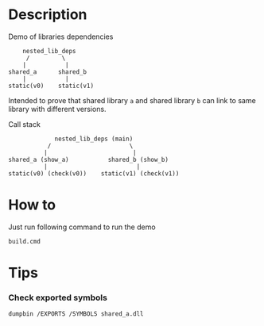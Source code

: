 # Description
Demo of libraries dependencies
```
    nested_lib_deps
     /         \
    |           |
shared_a      shared_b
    |           |
static(v0)    static(v1)
```
Intended to prove that shared library `a` and shared library `b` can link to same library with different versions.

Call stack
```
             nested_lib_deps (main)
           /                      \
          |                        |
shared_a (show_a)           shared_b (show_b)
          |                         |
static(v0) (check(v0))    static(v1) (check(v1))
```


# How to
Just run following command to run the demo
```batch
build.cmd
```

# Tips
### Check exported symbols
```
dumpbin /EXPORTS /SYMBOLS shared_a.dll
```
